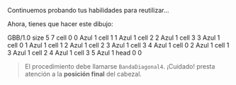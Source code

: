 Continuemos probando tus habilidades para reutilizar...

Ahora, tienes que hacer este dibujo:

<gs-board>
  GBB/1.0
    size 5 7
    cell 0 0 Azul 1 
    cell 1 1 Azul 1 
    cell 2 2 Azul 1 
    cell 3 3 Azul 1 
    cell 0 1 Azul 1 
    cell 1 2 Azul 1 
    cell 2 3 Azul 1 
    cell 3 4 Azul 1 
    cell 0 2 Azul 1 
    cell 1 3 Azul 1 
    cell 2 4 Azul 1 
    cell 3 5 Azul 1 
    head 0 0
</gs-board>

> El procedimiento debe llamarse `BandaDiagonal4`. ¡Cuidado! presta atención a la **posición final** del cabezal.
